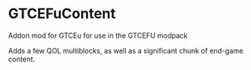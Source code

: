 # GTCEFuContent
Addon mod for GTCEu for use in the GTCEFU modpack

Adds a few QOL multiblocks, as well as a significant chunk of end-game content.
